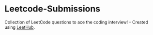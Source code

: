 # Leetcode-Submissions
Collection of LeetCode questions to ace the coding interview! - Created using [LeetHub](https://github.com/QasimWani/LeetHub).
